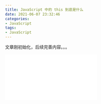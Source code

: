 ```yaml
---
title: JavaScript 中的 this 到底是什么
date: 2021-06-07 23:32:46
categories:
- JavaScript
tags:
- JavaScript
---
```

文章刚初始化，后续完善内容。。。
<iframe src="../page/index.html" frameborder="0"></iframe>
